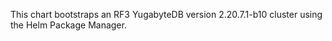 This chart bootstraps an RF3 YugabyteDB version 2.20.7.1-b10 cluster using the Helm Package Manager.
